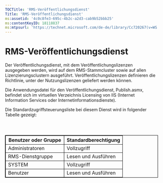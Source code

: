 ```yaml
---
TOCTitle: 'RMS-Veröffentlichungsdienst'
Title: 'RMS-Veröffentlichungsdienst'
ms:assetid: '4c0c8fe3-695c-4b2c-a2d3-cab9b52bbb25'
ms:contentKeyID: 18118837
ms:mtpsurl: 'https://technet.microsoft.com/de-de/library/Cc720267(v=WS.10)'
---
```


RMS-Veröffentlichungsdienst
===========================

Der Veröffentlichungsdienst, mit dem Veröffentlichungslizenzen ausgegeben werden, wird auf dem RMS-Stammcluster sowie auf allen Lizenzierungsclustern ausgeführt. Veröffentlichungslizenzen definieren die Richtlinie, unter der Nutzungslizenzen geliefert werden können.

Die Anwendungsdatei für den Veröffentlichungsdienst, Publish.asmx, befindet sich im virtuellen Verzeichnis Licensing von IIS (Internet Information Services oder Internetinformationsdienste).

Die Standardzugriffsteuerungsliste bei diesem Dienst wird in folgender Tabelle gezeigt:

###  

 
<table style="border:1px solid black;">
<colgroup>
<col width="50%" />
<col width="50%" />
</colgroup>
<thead>
<tr class="header">
<th style="border:1px solid black;" >Benutzer oder Gruppe</th>
<th style="border:1px solid black;" >Standardberechtigung</th>
</tr>
</thead>
<tbody>
<tr class="odd">
<td style="border:1px solid black;">Administratoren</td>
<td style="border:1px solid black;">Vollzugriff</td>
</tr>
<tr class="even">
<td style="border:1px solid black;">RMS-Dienstgruppe</td>
<td style="border:1px solid black;">Lesen und Ausführen</td>
</tr>
<tr class="odd">
<td style="border:1px solid black;">SYSTEM</td>
<td style="border:1px solid black;">Vollzugriff</td>
</tr>
<tr class="even">
<td style="border:1px solid black;">Benutzer</td>
<td style="border:1px solid black;">Lesen und Ausführen</td>
</tr>
</tbody>
</table>

